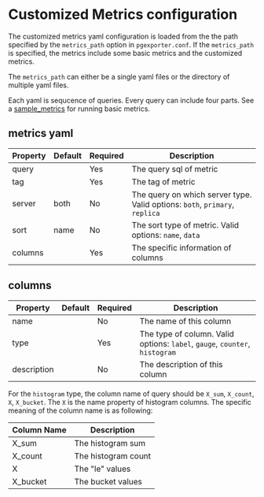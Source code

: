 # Customized Metrics configuration

The customized metrics yaml configuration is loaded from the the path specified by the `metrics_path` option in `pgexporter.conf`. If the `metrics_path` is specified, the metrics include some basic metrics and the customized metrics. 

The `metrics_path` can either be a single yaml files or the directory of multiple yaml files.

Each yaml is sequcence of queries. Every query can include four parts. See a [sample_metrics](./etc/postgresql-10.yaml) for running basic metrics.

## metrics yaml
| Property | Default | Required | Description |
|----------|---------|----------|-------------|
| query | | Yes | The query sql of metric |
| tag | | Yes | The tag of metric |
| server  | both | No | The query on which server type. Valid options: `both`, `primary`, `replica` |
| sort | name | No | The sort type of metric. Valid options: `name`, `data` |
| columns | | Yes | The specific information of columns  | 


## columns 
| Property | Default | Required | Description |
|----------|---------|----------|-------------|
| name | | No | The name of this column |
| type | | Yes | The type of column. Valid options: `label`, `gauge`, `counter`, `histogram` |
| description |  | No | The description of this column |

For the `histogram` type, the column name of query should be `X_sum`,  `X_count`, `X`, `X_bucket`. The `X` is the name property of histogram columns. The specific meaning of the column name is as following:

| Column Name |  Description |
|----------|---------|
| X_sum  |  The histogram sum |
| X_count    | The histogram count|
| X        | The "le" values |
| X_bucket    | The bucket values |

